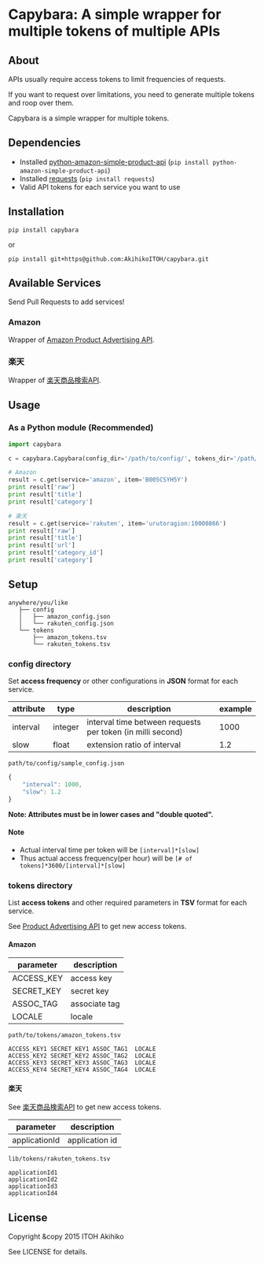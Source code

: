 # Capybara: A simple wrapper for multiple tokens of multiple APIs
## About
APIs usually require access tokens to limit frequencies of requests.

If you want to request over limitations, you need to generate multiple tokens and roop over them.

Capybara is a simple wrapper for multiple tokens.

## Dependencies

* Installed [python-amazon-simple-product-api](https://github.com/yoavaviram/python-amazon-simple-product-api) (`pip install python-amazon-simple-product-api`)
* Installed [requests](http://docs.python-requests.org/en/latest/) (`pip install requests`)
* Valid API tokens for each service you want to use

## Installation

```
pip install capybara
```

or 

```
pip install git+https@github.com:AkihikoITOH/capybara.git
```

## Available Services
Send Pull Requests to add services!

### Amazon
Wrapper of [Amazon Product Advertising API](https://affiliate.amazon.co.jp/gp/advertising/api/detail/main.html).

### 楽天
Wrapper of [楽天商品検索API](https://webservice.rakuten.co.jp/api/ichibaitemsearch/).

## Usage

### As a Python module (**Recommended**)

``` python
import capybara

c = capybara.Capybara(config_dir='/path/to/config/', tokens_dir='/path/to/tokens/')

# Amazon
result = c.get(service='amazon', item='B005CSYH5Y')
print result['raw']
print result['title']
print result['category']

# 楽天
result = c.get(service='rakuten', item='urutoragion:10000866')
print result['raw']
print result['title']
print result['url']
print result['category_id']
print result['category']
```

## Setup

```
anywhere/you/like
   ├── config
   │   ├── amazon_config.json
   │   └── rakuten_config.json
   └── tokens
       ├── amazon_tokens.tsv
       └── rakuten_tokens.tsv
```

### config directory

Set **access frequency** or other configurations in **JSON** format for each service.

|attribute|type|description|example|
|---------|----|-----------|-------|
|interval|integer|interval time between requests per token (in milli second)|1000|
|slow|float|extension ratio of interval|1.2|

`path/to/config/sample_config.json`

``` javascript
{
    "interval": 1000,
    "slow": 1.2
}
```

**Note: Attributes must be in lower cases and "double quoted".**

#### Note

* Actual interval time per token will be `[interval]*[slow]`
* Thus actual access frequency(per hour) will be `[# of tokens]*3600/[interval]*[slow]`

### tokens directory

List **access tokens** and other required parameters in **TSV** format for each service.

See [Product Advertising API](https://affiliate-program.amazon.com/gp/advertising/api/detail/main.html) to get new access tokens.

#### Amazon

|parameter|description|
|---------|-----------|
|ACCESS_KEY| access key |
|SECRET_KEY| secret key |
|ASSOC_TAG| associate tag |
|LOCALE| locale |

`path/to/tokens/amazon_tokens.tsv`

```
ACCESS_KEY1 SECRET_KEY1 ASSOC_TAG1  LOCALE
ACCESS_KEY2 SECRET_KEY2 ASSOC_TAG2  LOCALE
ACCESS_KEY3 SECRET_KEY3 ASSOC_TAG3  LOCALE
ACCESS_KEY4 SECRET_KEY4 ASSOC_TAG4  LOCALE
```

#### 楽天

See [楽天商品検索API](https://webservice.rakuten.co.jp/api/ichibaitemsearch/) to get new access tokens.

|parameter|description|
|---------|-----------|
|applicationId| application id |

`lib/tokens/rakuten_tokens.tsv`

```
applicationId1
applicationId2
applicationId3
applicationId4
```
## License

Copyright &copy 2015 ITOH Akihiko

See LICENSE for details.
